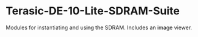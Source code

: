 # Terasic-DE-10-Lite-SDRAM-Suite
Modules for instantiating and using the SDRAM. Includes an image viewer.
